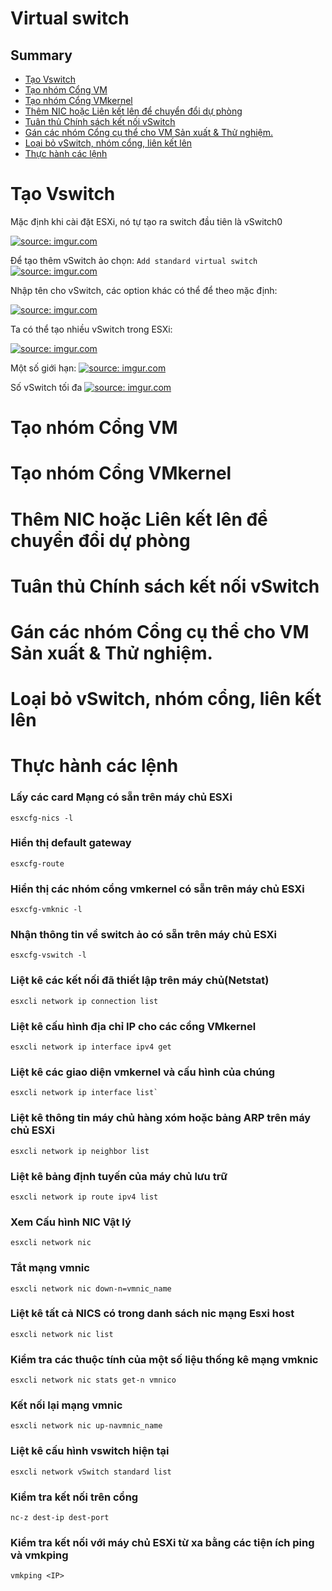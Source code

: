 <h1>Virtual switch </h1>


<h2>Summary</h2>

- [Tạo Vswitch](#tạo-vswitch)
- [Tạo nhóm Cổng VM](#tạo-nhóm-cổng-vm)
- [Tạo nhóm Cổng VMkernel](#tạo-nhóm-cổng-vmkernel)
- [Thêm NIC hoặc Liên kết lên để chuyển đổi dự phòng](#thêm-nic-hoặc-liên-kết-lên-để-chuyển-đổi-dự-phòng)
- [Tuân thủ Chính sách kết nối vSwitch](#tuân-thủ-chính-sách-kết-nối-vswitch)
- [Gán các nhóm Cổng cụ thể cho VM Sản xuất & Thử nghiệm.](#gán-các-nhóm-cổng-cụ-thể-cho-vm-sản-xuất--thử-nghiệm)
- [Loại bỏ vSwitch, nhóm cổng, liên kết lên](#loại-bỏ-vswitch-nhóm-cổng-liên-kết-lên)
- [Thực hành các lệnh](#thực-hành-các-lệnh)

# Tạo Vswitch

Mặc định khi cài đặt ESXi, nó tự tạo ra switch đầu tiên là vSwitch0

<a href="https://imgur.com/x5zoL3l"><img src="https://i.imgur.com/x5zoL3l.png" title="source: imgur.com" /></a>

Để tạo thêm vSwitch ảo chọn: `Add standard virtual switch`
<a href="https://imgur.com/ydNVqar"><img src="https://i.imgur.com/ydNVqar.png" title="source: imgur.com" /></a>

Nhập tên cho vSwitch, các option khác có thể để theo mặc định:

<a href="https://imgur.com/3NDx9YR"><img src="https://i.imgur.com/3NDx9YR.png" title="source: imgur.com" /></a>

Ta có thể tạo nhiều vSwitch trong ESXi:

<a href="https://imgur.com/96OzJwf"><img src="https://i.imgur.com/96OzJwf.png" title="source: imgur.com" /></a>

Một số giới hạn:
<a href="https://imgur.com/ZoVH1Dd"><img src="https://i.imgur.com/ZoVH1Dd.png" title="source: imgur.com" /></a>

Số vSwitch tối đa
<a href="https://imgur.com/vf7knuJ"><img src="https://i.imgur.com/vf7knuJ.png" title="source: imgur.com" /></a>

# Tạo nhóm Cổng VM
# Tạo nhóm Cổng VMkernel
# Thêm NIC hoặc Liên kết lên để chuyển đổi dự phòng
# Tuân thủ Chính sách kết nối vSwitch
# Gán các nhóm Cổng cụ thể cho VM Sản xuất & Thử nghiệm.
# Loại bỏ vSwitch, nhóm cổng, liên kết lên

# Thực hành các lệnh

<h3>Lấy các card Mạng có sẵn trên máy chủ ESXi </h3>

```
esxcfg-nics -l
``` 

<h3>Hiển thị default gateway</h3>

```
esxcfg-route
```

<h3>Hiển thị các nhóm cổng vmkernel có sẵn trên máy chủ ESXi</h3>

```
esxcfg-vmknic -l
```
<h3>Nhận thông tin về switch ảo có sẵn trên máy chủ ESXi </h3>

```
esxcfg-vswitch -l
```

<h3>Liệt kê các kết nối đã thiết lập trên máy chủ(Netstat)</h3>

```
esxcli network ip connection list
```

<h3>Liệt kê cấu hình địa chỉ IP cho các cổng VMkernel</h3>

```
esxcli network ip interface ipv4 get
```

<h3>Liệt kê các giao diện vmkernel và cấu hình của chúng</h3>

```
esxcli network ip interface list`
```

<h3>Liệt kê thông tin máy chủ hàng xóm hoặc bảng ARP trên máy chủ ESXi</h3>

```
esxcli network ip neighbor list
```

<h3>Liệt kê bảng định tuyến của máy chủ lưu trữ</h3>

```
esxcli network ip route ipv4 list
```

<h3>Xem Cấu hình NIC Vật lý </h3>

```
esxcli network nic
```

<h3>Tắt mạng vmnic</h3>

```
esxcli network nic down-n=vmnic_name
```

<h3>Liệt kê tất cả NICS có trong danh sách nic mạng Esxi host</h3>

```
esxcli network nic list
```

<h3>Kiểm tra các thuộc tính của một số liệu thống kê mạng vmknic</h3>

```
esxcli network nic stats get-n vmnico
```

<h3>Kết nối lại mạng vmnic</h3>

```
esxcli network nic up-navmnic_name
```

<h3>Liệt kê cấu hình vswitch hiện tại</h3>

```
esxcli network vSwitch standard list
```

<h3>Kiểm tra kết nối trên cổng</h3>

```
nc-z dest-ip dest-port
```

<h3>Kiểm tra kết nối với máy chủ ESXi từ xa bằng các tiện ích ping và vmkping</h3>

```
vmkping <IP>
```